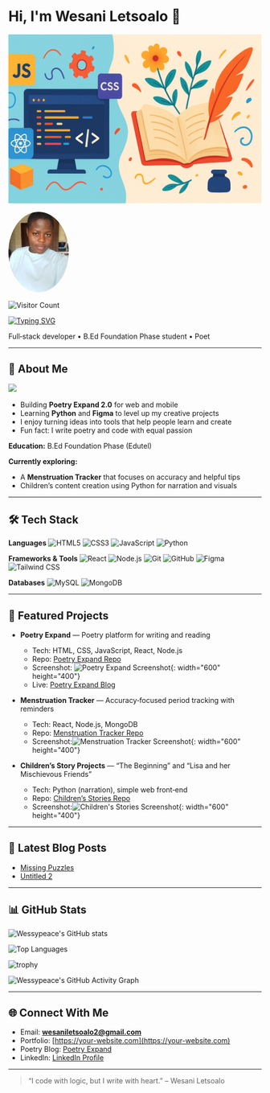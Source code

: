 # Hi, I'm Wesani Letsoalo 👋

![Profile Banner](assets/banner.png)

<img src="assets/profile-pic.jpg" alt="Wesani Letsoalo" width="120" style="border-radius:50%;"/>

![Visitor Count](https://komarev.com/ghpvc/?username=wessypeace\&color=blue)

[![Typing SVG](https://readme-typing-svg.herokuapp.com?size=24\&color=38C2FF\&center=true\&vCenter=true\&width=600\&lines=Hi+there+👋;I'm+Wesani+Letsoalo;Full+Stack+Developer+%7C+Poet)](https://git.io/typing-svg)

Full‑stack developer • B.Ed Foundation Phase student • Poet

---

## 🚀 About Me

<img src="https://media.giphy.com/media/L8K62iTDkzGX6/giphy.gif" width="300"/>

* Building **Poetry Expand 2.0** for web and mobile
* Learning **Python** and **Figma** to level up my creative projects
* I enjoy turning ideas into tools that help people learn and create
* Fun fact: I write poetry and code with equal passion

**Education:** B.Ed Foundation Phase (Edutel)

**Currently exploring:**

* A **Menstruation Tracker** that focuses on accuracy and helpful tips
* Children’s content creation using Python for narration and visuals

---

## 🛠️ Tech Stack

**Languages**
![HTML5](https://img.shields.io/badge/HTML5-E34F26?style=for-the-badge\&logo=html5\&logoColor=white)
![CSS3](https://img.shields.io/badge/CSS3-1572B6?style=for-the-badge\&logo=css3\&logoColor=white)
![JavaScript](https://img.shields.io/badge/JavaScript-F7DF1E?style=for-the-badge\&logo=javascript\&logoColor=black)
![Python](https://img.shields.io/badge/Python-3776AB?style=for-the-badge\&logo=python\&logoColor=white)

**Frameworks & Tools**
![React](https://img.shields.io/badge/React-20232A?style=for-the-badge\&logo=react\&logoColor=61DAFB)
![Node.js](https://img.shields.io/badge/Node.js-339933?style=for-the-badge\&logo=nodedotjs\&logoColor=white)
![Git](https://img.shields.io/badge/Git-F05032?style=for-the-badge\&logo=git\&logoColor=white)
![GitHub](https://img.shields.io/badge/GitHub-181717?style=for-the-badge\&logo=github\&logoColor=white)
![Figma](https://img.shields.io/badge/Figma-F24E1E?style=for-the-badge\&logo=figma\&logoColor=white)
![Tailwind CSS](https://img.shields.io/badge/Tailwind_CSS-38B2AC?style=for-the-badge\&logo=tailwind-css\&logoColor=white)

**Databases**
![MySQL](https://img.shields.io/badge/MySQL-4479A1?style=for-the-badge\&logo=mysql\&logoColor=white)
![MongoDB](https://img.shields.io/badge/MongoDB-47A248?style=for-the-badge\&logo=mongodb\&logoColor=white)

---

## 📌 Featured Projects

* **Poetry Expand** — Poetry platform for writing and reading

  * Tech: HTML, CSS, JavaScript, React, Node.js
  * Repo: [Poetry Expand Repo](https://github.com/wessypeace/poetry-expand)
  * Screenshot: ![Poetry Expand Screenshot](assets/poetry-expand.){: width="600" height="400"}
  * Live: [Poetry Expand Blog](https://poetryexpand.blogspot.com/)

* **Menstruation Tracker** — Accuracy‑focused period tracking with reminders

  * Tech: React, Node.js, MongoDB
  * Repo: [Menstruation Tracker Repo](https://github.com/wessypeace/menstruation-tracker)
  * Screenshot:![Menstruation Tracker Screenshot](assets/menstruation-tracker.png){: width="600" height="400"}

* **Children’s Story Projects** — “The Beginning” and “Lisa and her Mischievous Friends”

  * Tech: Python (narration), simple web front‑end
  * Repo: [Children’s Stories Repo](https://github.com/wessypeace/childrens-stories)
  * Screenshot:![Children's Stories Screenshot](assets/childrens-stories.png){: width="600" height="400"}

---

## 📝 Latest Blog Posts

* [Missing Puzzles](https://poetryexpand.blogspot.com/YOUR-LINK)
* [Untitled 2](https://poetryexpand.blogspot.com/YOUR-LINK)

---

## 📊 GitHub Stats

![Wessypeace's GitHub stats](https://github-readme-stats.vercel.app/api?username=wessypeace\&show_icons=true\&theme=tokyonight)

![Top Languages](https://github-readme-stats.vercel.app/api/top-langs/?username=wessypeace\&layout=compact\&theme=tokyonight)

![trophy](https://github-profile-trophy.vercel.app/?username=wessypeace\&theme=tokyonight\&row=1\&column=6)

![Wessypeace's GitHub Activity Graph](https://github-readme-activity-graph.vercel.app/graph?username=wessypeace\&theme=tokyo-night)

---

## 🌐 Connect With Me

* Email: **[wesaniletsoalo2@gmail.com](mailto:wesaniletsoalo2@gmail.com)**
* Portfolio: [https://your-website.com](https://your-website.com)
* Poetry Blog: [Poetry Expand](https://poetryexpand.blogspot.com/)
* LinkedIn: [LinkedIn Profile](https://za.linkedin.com/in/wesani-letsoalo-2777522b6)

---

> “I code with logic, but I write with heart.” – Wesani Letsoalo
